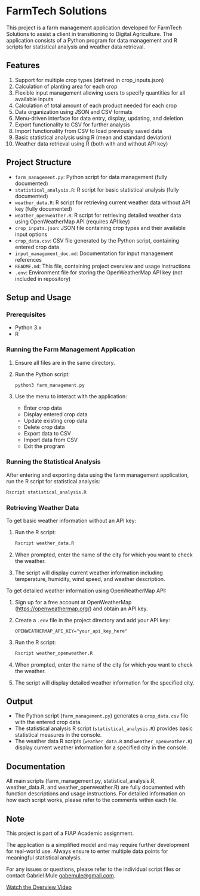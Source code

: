 # FarmTech Solutions

This project is a farm management application developed for FarmTech Solutions to assist a client in transitioning to Digital Agriculture. The application consists of a Python program for data management and R scripts for statistical analysis and weather data retrieval.

## Features

1. Support for multiple crop types (defined in crop_inputs.json)
2. Calculation of planting area for each crop
3. Flexible input management allowing users to specify quantities for all available inputs
4. Calculation of total amount of each product needed for each crop
5. Data organization using JSON and CSV formats
6. Menu-driven interface for data entry, display, updating, and deletion
7. Export functionality to CSV for further analysis
8. Import functionality from CSV to load previously saved data
9. Basic statistical analysis using R (mean and standard deviation)
10. Weather data retrieval using R (both with and without API key)

## Project Structure

- `farm_management.py`: Python script for data management (fully documented)
- `statistical_analysis.R`: R script for basic statistical analysis (fully documented)
- `weather_data.R`: R script for retrieving current weather data without API key (fully documented)
- `weather_openweather.R`: R script for retrieving detailed weather data using OpenWeatherMap API (requires API key)
- `crop_inputs.json`: JSON file containing crop types and their available input options
- `crop_data.csv`: CSV file generated by the Python script, containing entered crop data
- `input_management_doc.md`: Documentation for input management references
- `README.md`: This file, containing project overview and usage instructions
- `.env`: Environment file for storing the OpenWeatherMap API key (not included in repository)

## Setup and Usage

### Prerequisites

- Python 3.x
- R 

### Running the Farm Management Application

1. Ensure all files are in the same directory.

2. Run the Python script:
   ```bash
   python3 farm_management.py
   ```

3. Use the menu to interact with the application:
   - Enter crop data
   - Display entered crop data
   - Update existing crop data
   - Delete crop data
   - Export data to CSV
   - Import data from CSV
   - Exit the program

### Running the Statistical Analysis

After entering and exporting data using the farm management application, run the R script for statistical analysis:
   ```bash
   Rscript statistical_analysis.R
   ```

### Retrieving Weather Data

To get basic weather information without an API key:

1. Run the R script:
   ```bash
   Rscript weather_data.R
   ```

2. When prompted, enter the name of the city for which you want to check the weather.

3. The script will display current weather information including temperature, humidity, wind speed, and weather description.

To get detailed weather information using OpenWeatherMap API:

1. Sign up for a free account at OpenWeatherMap (https://openweathermap.org/) and obtain an API key.

2. Create a `.env` file in the project directory and add your API key:
   ```
   OPENWEATHERMAP_API_KEY="your_api_key_here"
   ```

3. Run the R script:
   ```bash
   Rscript weather_openweather.R
   ```

4. When prompted, enter the name of the city for which you want to check the weather.

5. The script will display detailed weather information for the specified city.

## Output

- The Python script (`farm_management.py`) generates a `crop_data.csv` file with the entered crop data.
- The statistical analysis R script (`statistical_analysis.R`) provides basic statistical measures in the console.
- The weather data R scripts (`weather_data.R` and `weather_openweather.R`) display current weather information for a specified city in the console.

## Documentation

All main scripts (farm_management.py, statistical_analysis.R, weather_data.R, and weather_openweather.R) are fully documented with function descriptions and usage instructions. For detailed information on how each script works, please refer to the comments within each file.

## Note

This project is part of a FIAP Academic assignment. 

The application is a simplified model and may require further development for real-world use. Always ensure to enter multiple data points for meaningful statistical analysis.

For any issues or questions, please refer to the individual script files or contact Gabriel Mule <gabemule@gmail.com>.

[Watch the Overview Video](https://youtu.be/tXYSdjS7JZg)
